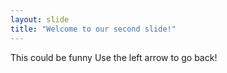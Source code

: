```yaml
---
layout: slide
title: "Welcome to our second slide!"
---
```

This could be funny
Use the left arrow to go back!
